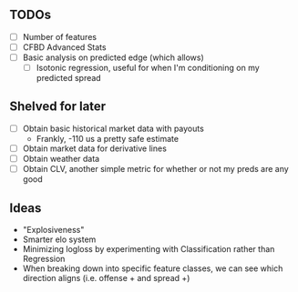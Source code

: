 ## TODOs
- [ ] Number of features
- [ ] CFBD Advanced Stats
- [ ] Basic analysis on predicted edge (which allows)
    - [ ] Isotonic regression, useful for when I'm conditioning on my predicted spread

## Shelved for later
- [ ] Obtain basic historical market data with payouts
    - Frankly, -110 us a pretty safe estimate
- [ ] Obtain market data for derivative lines  
- [ ] Obtain weather data
- [ ] Obtain CLV, another simple metric for whether or not my preds are any good

## Ideas
- "Explosiveness"
- Smarter elo system
- Minimizing logloss by experimenting with Classification rather than Regression
- When breaking down into specific feature classes, we can see which direction aligns (i.e. offense + and spread +)
